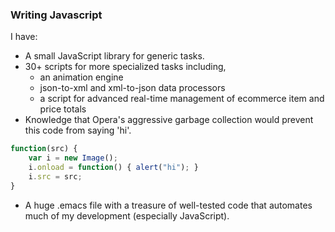 [meta:title]: <> (Writing Javascript)
[meta:type]: <> (blog)
[meta:author]: <> (Bumblehead)
[meta:date]: <> (2012.09.03)
[meta:href]: <> (/blog/writing-javascript)
[meta:tags]: <> (software,art)
[meta:comments]: <> (off)

### Writing Javascript

I have:

 * A small JavaScript library for generic tasks.
 * 30+ scripts for more specialized tasks including,
   * an animation engine
   * json-to-xml and xml-to-json data processors
   * a script for advanced real-time management of ecommerce item and price totals
 * Knowledge that Opera's aggressive garbage collection would prevent this code from saying 'hi'.

 ```javascript
 function(src) {
     var i = new Image();
     i.onload = function() { alert("hi"); }
     i.src = src;
 }
 ```
 
 * A huge .emacs file with a treasure of well-tested code that automates much of my development (especially JavaScript).
